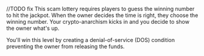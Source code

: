 //TODO fix
This scam lottery requires players to guess the winning number to hit the jackpot. When the owner decides the time is right, they choose the winning number. Your crypto-anarchism kicks in and you decide to show the owner what's up. 

You'll win this level by creating a denial-of-service (DOS) condition preventing the owner from releasing the funds. 